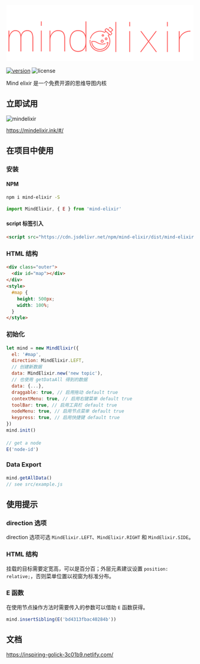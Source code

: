 ![mindelixir logo](https://raw.githubusercontent.com/ssshooter/mind-elixir-core/master/logo.png)

<p>
  <a href="https://www.npmjs.com/package/mind-elixir"><img src="https://img.shields.io/npm/v/mind-elixir" alt="version"></a>
  <img src="https://img.shields.io/npm/l/mind-elixir" alt="license">
</p>

Mind elixir 是一个免费开源的思维导图内核

## 立即试用

![mindelixir](https://raw.githubusercontent.com/ssshooter/mind-elixir-core/master/screenshot.cn.png)

https://mindelixir.ink/#/

## 在项目中使用

### 安装

#### NPM

```bash
npm i mind-elixir -S
```

```javascript
import MindElixir, { E } from 'mind-elixir'
```

#### script 标签引入

```html
<script src="https://cdn.jsdelivr.net/npm/mind-elixir/dist/mind-elixir.js"></script>
```

### HTML 结构

```html
<div class="outer">
  <div id="map"></div>
</div>
<style>
  #map {
    height: 500px;
    width: 100%;
  }
</style>
```

### 初始化

```javascript
let mind = new MindElixir({
  el: '#map',
  direction: MindElixir.LEFT,
  // 创建新数据
  data: MindElixir.new('new topic'), 
  // 也使用 getDataAll 得到的数据
  data: {...},
  draggable: true, // 启用拖动 default true
  contextMenu: true, // 启用右键菜单 default true
  toolBar: true, // 启用工具栏 default true
  nodeMenu: true, // 启用节点菜单 default true
  keypress: true, // 启用快捷键 default true
})
mind.init()

// get a node
E('node-id')
```

### Data Export

```javascript
mind.getAllData()
// see src/example.js
```

## 使用提示

### direction 选项

direction 选项可选 `MindElixir.LEFT`、`MindElixir.RIGHT` 和 `MindElixir.SIDE`。

### HTML 结构

挂载的目标需要定宽高，可以是百分百；外层元素建议设置 `position: relative;`，否则菜单位置以视窗为标准分布。

### E 函数

在使用节点操作方法时需要传入的参数可以借助 `E` 函数获得。

```javascript
mind.insertSibling(E('bd4313fbac40284b'))
```

## 文档

https://inspiring-golick-3c01b9.netlify.com/
